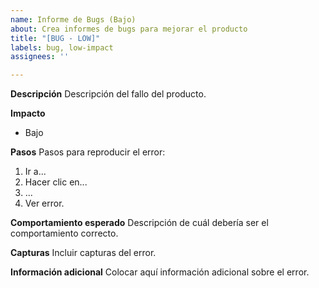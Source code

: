 ```yaml
---
name: Informe de Bugs (Bajo)
about: Crea informes de bugs para mejorar el producto
title: "[BUG - LOW]"
labels: bug, low-impact
assignees: ''

---
```


**Descripción**
Descripción del fallo del producto.

**Impacto**
- Bajo

**Pasos**
Pasos para reproducir el error:
1. Ir a...
2. Hacer clic en...
3. ...
4. Ver error.

**Comportamiento esperado**
Descripción de cuál debería ser el comportamiento correcto.

**Capturas**
Incluir capturas del error.

**Información adicional**
Colocar aquí información adicional sobre el error.
